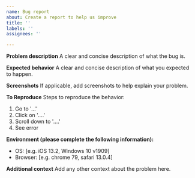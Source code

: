 ```yaml
---
name: Bug report
about: Create a report to help us improve
title: ''
labels: ''
assignees: ''

---
```


**Problem description**
A clear and concise description of what the bug is.

**Expected behavior**
A clear and concise description of what you expected to happen.

**Screenshots**
If applicable, add screenshots to help explain your problem.

**To Reproduce**
Steps to reproduce the behavior:
1. Go to '...'
2. Click on '....'
3. Scroll down to '....'
4. See error

**Environment (please complete the following information):**
 - OS: [e.g. iOS 13.2, Windows 10 v1909]
 - Browser: [e.g. chrome 79, safari 13.0.4]

**Additional context**
Add any other context about the problem here.
